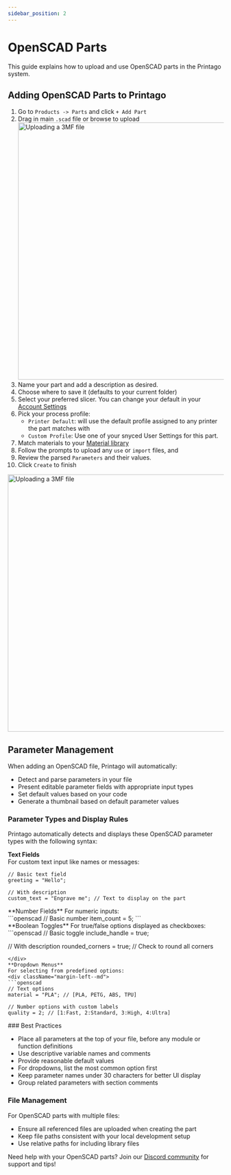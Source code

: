 ```yaml
---
sidebar_position: 2
---
```


# OpenSCAD Parts

This guide explains how to upload and use OpenSCAD parts in the Printago system.

## Adding OpenSCAD Parts to Printago

1. Go to `Products -> Parts` and click `+ Add Part`
2. Drag in main `.scad` file or browse to upload
   <img src="/img/parts/add_parts_1.gif" className="margin-left--md" width="600" alt="Uploading a 3MF file" />
3. Name your part and add a description as desired.
4. Choose where to save it (defaults to your current folder)
5. Select your preferred slicer.  You can change your default in your [Account Settings](/docs/settings/account-settings.md#slicer-settings)
6. Pick your process profile:
   - `Printer Default`: will use the default profile assigned to any printer the part matches with
   - `Custom Profile`: Use one of your snyced User Settings for this part.
7. Match materials to your [Material library](/docs/printing/materials.md)
8. Follow the prompts to upload any `use` or `import` files, and 
9. Review the parsed `Parameters` and their values.
10. Click `Create` to finish
<img src="/img/scad/new_scad_part.png" className="margin-left--md" width="600" alt="Uploading a 3MF file" />

## Parameter Management

When adding an OpenSCAD file, Printago will automatically:

- Detect and parse parameters in your file
- Present editable parameter fields with appropriate input types
- Set default values based on your code
- Generate a thumbnail based on default parameter values

### Parameter Types and Display Rules

Printago automatically detects and displays these OpenSCAD parameter types with the following syntax:

**Text Fields**  
For custom text input like names or messages:
<div className="margin-left--md">

```openscad
// Basic text field
greeting = "Hello";

// With description
custom_text = "Engrave me"; // Text to display on the part
```
</div>
**Number Fields**  
For numeric inputs:
<div className="margin-left--md">
```openscad
// Basic number
item_count = 5;
```
</div>
**Boolean Toggles**  
For true/false options displayed as checkboxes:
<div className="margin-left--md">
```openscad
// Basic toggle
include_handle = true;

// With description
rounded_corners = true; // Check to round all corners
```
</div>
**Dropdown Menus**  
For selecting from predefined options:
<div className="margin-left--md">
```openscad
// Text options
material = "PLA"; // [PLA, PETG, ABS, TPU]

// Number options with custom labels
quality = 2; // [1:Fast, 2:Standard, 3:High, 4:Ultra]
```
</div>
### Best Practices

- Place all parameters at the top of your file, before any module or function definitions
- Use descriptive variable names and comments
- Provide reasonable default values
- For dropdowns, list the most common option first
- Keep parameter names under 30 characters for better UI display
- Group related parameters with section comments

### File Management

For OpenSCAD parts with multiple files:

- Ensure all referenced files are uploaded when creating the part
- Keep file paths consistent with your local development setup
- Use relative paths for including library files

Need help with your OpenSCAD parts? Join our [Discord community](https://discord.gg/RCFA2u99De) for support and tips!
